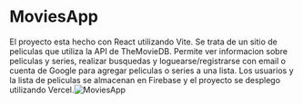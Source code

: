 # MoviesApp
El proyecto esta hecho con React utilizando Vite. Se trata de un sitio de peliculas que utiliza la API de TheMovieDB. Permite ver informacion sobre peliculas y series, realizar busquedas y loguearse/registrarse con email o cuenta de Google para agregar peliculas o series a una lista. Los usuarios y la lista de peliculas se almacenan en Firebase y el proyecto se desplego utilizando Vercel.![MoviesApp](https://user-images.githubusercontent.com/99894603/212813168-a9551f36-0085-4f74-94c9-fddb61ec808e.jpg)
